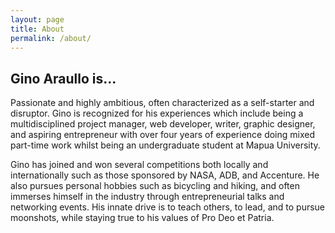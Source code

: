 ```yaml
---
layout: page
title: About
permalink: /about/
---
```


## Gino Araullo is...

Passionate and highly ambitious, often characterized as a self-starter and disruptor. Gino is recognized for his experiences which include being a multidisciplined project manager, web developer, writer, graphic designer, and aspiring entrepreneur with over four years of experience doing mixed part-time work whilst being an undergraduate student at Mapua University.

Gino has joined and won several competitions both locally and internationally such as those sponsored by NASA, ADB, and Accenture. He also pursues personal hobbies such as bicycling and hiking, and often immerses himself in the industry through entrepreneurial talks and networking events. His innate drive is to teach others, to lead, and to pursue moonshots, while staying true to his values of Pro Deo et Patria. 
